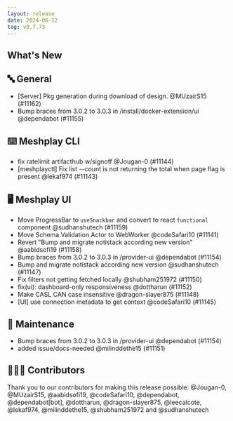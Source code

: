 ```yaml
---
layout: release
date: 2024-06-12
tag: v0.7.73
---
```


## What's New
## 🔤 General
- [Server] Pkg generation during download of design. @MUzairS15 (#11162)
- Bump braces from 3.0.2 to 3.0.3 in /install/docker-extension/ui @dependabot (#11155)

## ⌨️ Meshplay CLI

- fix ratelimit artifacthub w/signoff @Jougan-0 (#11144)
- [meshplayctl] Fix list --count is not returning the total when page flag is present @lekaf974 (#11143)

## 🖥 Meshplay UI

- Move ProgressBar to `useSnackbar` and convert to react `functional` component @sudhanshutech (#11159)
- Move Schema Validation Actor to WebWorker @codeSafari10 (#11141)
- Revert "Bump and migrate notistack according new version" @aabidsofi19 (#11158)
- Bump braces from 3.0.2 to 3.0.3 in /provider-ui @dependabot (#11154)
- Bump and migrate notistack according new version @sudhanshutech (#11147)
- Fix filters not getting fetched locally @shubham251972 (#11150)
- fix(ui): dashboard-only responsiveness @dottharun (#11152)
- Make CASL CAN case insensitive @dragon-slayer875 (#11148)
- [UI] use connection metadata to get context @codeSafari10 (#11145)

## 🧰 Maintenance

- Bump braces from 3.0.2 to 3.0.3 in /provider-ui @dependabot (#11154)
- added issue/docs-needed @milinddethe15 (#11151)

## 👨🏽‍💻 Contributors

Thank you to our contributors for making this release possible:
@Jougan-0, @MUzairS15, @aabidsofi19, @codeSafari10, @dependabot, @dependabot[bot], @dottharun, @dragon-slayer875, @leecalcote, @lekaf974, @milinddethe15, @shubham251972 and @sudhanshutech
